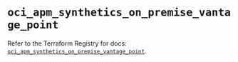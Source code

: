 # `oci_apm_synthetics_on_premise_vantage_point`

Refer to the Terraform Registry for docs: [`oci_apm_synthetics_on_premise_vantage_point`](https://registry.terraform.io/providers/hashicorp/oci/7.19.0/docs/resources/apm_synthetics_on_premise_vantage_point).
